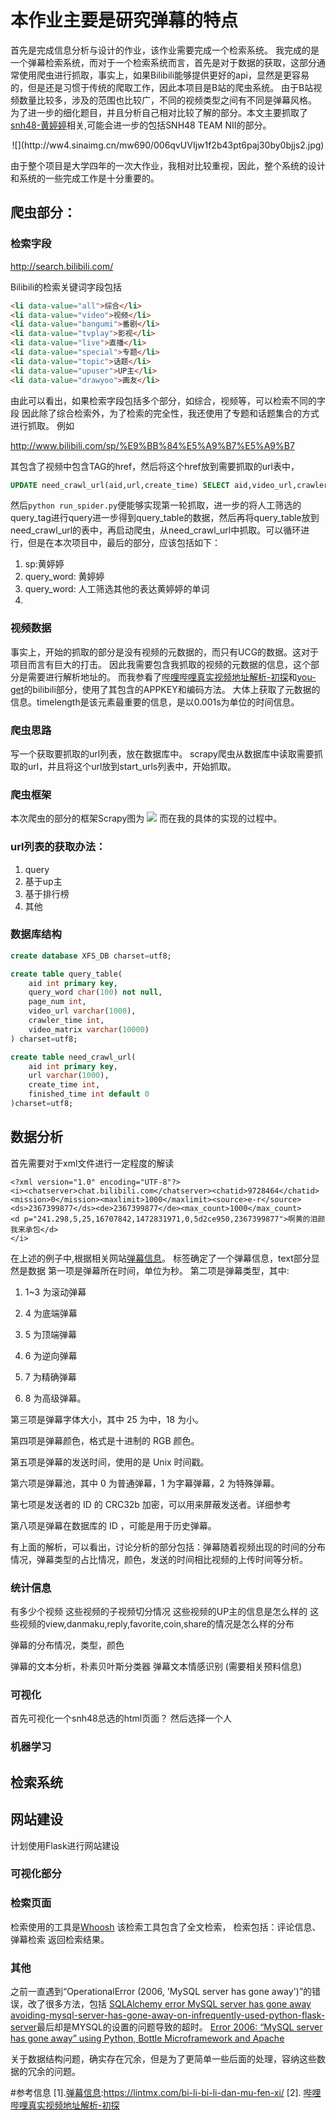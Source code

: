 # 本作业主要是研究弹幕的特点
首先是完成信息分析与设计的作业，该作业需要完成一个检索系统。
我完成的是一个弹幕检索系统，而对于一个检索系统而言，首先是对于数据的获取，这部分通常使用爬虫进行抓取，事实上，如果Bilibili能够提供更好的api，显然是更容易的，但是还是习惯于传统的爬取工作，因此本项目是B站的爬虫系统。
由于B站视频数量比较多，涉及的范围也比较广，不同的视频类型之间有不同是弹幕风格。
为了进一步的细化题目，并且分析自己相对比较了解的部分。本文主要抓取了[snh48-黄婷婷](http://weibo.com/u/3668822213)相关,可能会进一步的包括SNH48 TEAM NII的部分。

<center>![](http://ww4.sinaimg.cn/mw690/006qvUVIjw1f2b43pt6paj30by0bjjs2.jpg)</center>

由于整个项目是大学四年的一次大作业，我相对比较重视，因此，整个系统的设计和系统的一些完成工作是十分重要的。

## 爬虫部分：
### 检索字段

http://search.bilibili.com/

Bilibili的检索关键词字段包括
```html
<li data-value="all">综合</li>
<li data-value="video">视频</li>
<li data-value="bangumi">番剧</li>
<li data-value="tvplay">影视</li>
<li data-value="live">直播</li>
<li data-value="special">专题</li>
<li data-value="topic">话题</li>
<li data-value="upuser">UP主</li>
<li data-value="drawyoo">画友</li>
```
由此可以看出，如果检索字段包括多个部分，如综合，视频等，可以检索不同的字段
因此除了综合检索外，为了检索的完全性，我还使用了专题和话题集合的方式进行抓取。
例如

http://www.bilibili.com/sp/%E9%BB%84%E5%A9%B7%E5%A9%B7

其包含了视频中包含TAG的href，然后将这个href放到需要抓取的url表中，
```SQL
UPDATE need_crawl_url(aid,url,create_time) SELECT aid,video_url,crawler_time FROM query_table;
```
然后```python run_spider.py```便能够实现第一轮抓取，进一步的将人工筛选的query_tag进行query进一步得到query_table的数据，然后再将query_table放到need_crawl_url的表中，再启动爬虫，从need_crawl_url中抓取。可以循环进行，但是在本次项目中，最后的部分，应该包括如下：
1. sp:黄婷婷
2. query_word: 黄婷婷
3. query_word: 人工筛选其他的表达黄婷婷的单词
4. 
### 视频数据
事实上，开始的抓取的部分是没有视频的元数据的，而只有UCG的数据。这对于项目而言有巨大的打击。
因此我需要包含我抓取的视频的元数据的信息，这个部分是需要进行解析地址的。
而我参看了[哔哩哔哩真实视频地址解析-初探](#citation)和[you-get](#citation)的bilibili部分，使用了其包含的APPKEY和编码方法。
大体上获取了元数据的信息。timelength是该元素最重要的信息，是以0.001s为单位的时间信息。

### 爬虫思路
写一个获取要抓取的url列表，放在数据库中。
scrapy爬虫从数据库中读取需要抓取的url，并且将这个url放到start_urls列表中，开始抓取。

### 爬虫框架
本次爬虫的部分的框架Scrapy图为
![](http://ww2.sinaimg.cn/large/006C73MUjw1fa2642jsg5j30jg0dq40c.jpg)
而在我的具体的实现的过程中。

### url列表的获取办法：
1. query
2. 基于up主
3. 基于排行榜
4. 其他

### 数据库结构

```SQL
create database XFS_DB charset=utf8;

create table query_table(
    aid int primary key,
    query_word char(100) not null, 
    page_num int,
    video_url varchar(1000),
    crawler_time int,
    video_matrix varchar(10000)
) charset=utf8;

create table need_crawl_url(
    aid int primary key,
    url varchar(1000),
    create_time int,
    finished_time int default 0
)charset=utf8;

```

## 数据分析

首先需要对于xml文件进行一定程度的解读
```
<?xml version="1.0" encoding="UTF-8"?>
<i><chatserver>chat.bilibili.com</chatserver><chatid>9728464</chatid><mission>0</mission><maxlimit>1000</maxlimit><source>e-r</source><ds>2367399877</ds><de>2367399877</de><max_count>1000</max_count>
<d p="241.298,5,25,16707842,1472831971,0,5d2ce950,2367399877">啊黄的泪颜我来承包</d>
</i>
```
在上述的例子中,根据相关网站[弹幕信息](#citation)。
<d>标签确定了一个弹幕信息，text部分显然是数据
第一项是弹幕所在时间，单位为秒。
第二项是弹幕类型，其中:

1.  1~3 为滚动弹幕

2.  4 为底端弹幕

3.  5 为顶端弹幕

4.  6 为逆向弹幕

5.  7 为精确弹幕

6.  8 为高级弹幕。

第三项是弹幕字体大小，其中 25 为中，18 为小。

第四项是弹幕颜色，格式是十进制的 RGB 颜色。

第五项是弹幕的发送时间，使用的是 Unix 时间戳。

第六项是弹幕池，其中 0 为普通弹幕，1 为字幕弹幕，2 为特殊弹幕。

第七项是发送者的 ID 的 CRC32b 加密，可以用来屏蔽发送者。详细参考

第八项是弹幕在数据库的 ID ，可能是用于历史弹幕。

有上面的解析，可以看出，讨论分析的部分包括：弹幕随着视频出现的时间的分布情况，弹幕类型的占比情况，颜色，发送的时间相比视频的上传时间等分析。


### 统计信息
有多少个视频
这些视频的子视频切分情况
这些视频的UP主的信息是怎么样的
这些视频的view,danmaku,reply,favorite,coin,share的情况是怎么样的分布

弹幕的分布情况，类型，颜色

弹幕的文本分析，朴素贝叶斯分类器
弹幕文本情感识别 (需要相关预料信息)


### 可视化
首先可视化一个snh48总选的html页面？
然后选择一个人


### 机器学习

## 检索系统

## 网站建设

计划使用Flask进行网站建设

### 可视化部分

### 检索页面 
检索使用的工具是[Whoosh](https://pypi.python.org/pypi/Whoosh/)
该检索工具包含了全文检索，
检索包括：评论信息、弹幕检索
返回检索结果。

### 其他
之前一直遇到“OperationalError (2006, 'MySQL server has gone away')”的错误，改了很多方法，包括
[SQLAlchemy error MySQL server has gone away](http://stackoverflow.com/questions/16341911/sqlalchemy-error-mysql-server-has-gone-away)
[avoiding-mysql-server-has-gone-away-on-infrequently-used-python-flask-server](http://stackoverflow.com/questions/6471549/avoiding-mysql-server-has-gone-away-on-infrequently-used-python-flask-server)最后却是MYSQL的设置的问题导致的超时。
[Error 2006: “MySQL server has gone away” using Python, Bottle Microframework and Apache](http://stackoverflow.com/questions/12444272/error-2006-mysql-server-has-gone-away-using-python-bottle-microframework-and)

关于数据结构问题，确实存在冗余，但是为了更简单一些后面的处理，容纳这些数据的冗余的问题。

#<span id="#citation">参考信息</span>
[1].[弹幕信息](https://lintmx.com/bi-li-bi-li-dan-mu-fen-xi/):https://lintmx.com/bi-li-bi-li-dan-mu-fen-xi/
[2]. [哔哩哔哩真实视频地址解析-初探](http://blog.csdn.net/qyvlik/article/details/49473489)